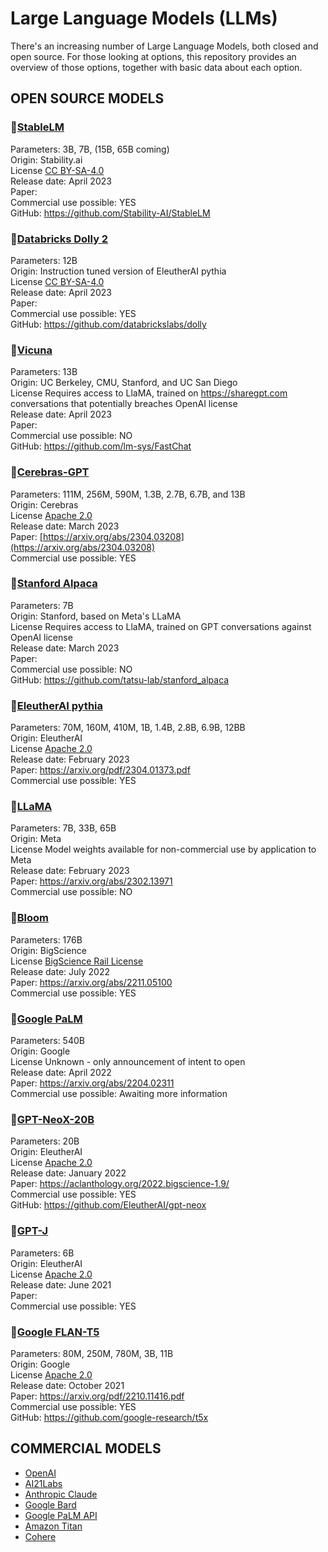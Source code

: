 # Large Language Models (LLMs)

There's an increasing number of Large Language Models, both closed and open source. For those looking at options, this repository provides an overview of those options, together with basic data about each option. 

## OPEN SOURCE MODELS
### 🐎[StableLM](https://stability.ai/blog/stability-ai-launches-the-first-of-its-stablelm-suite-of-language-models)  
Parameters: 3B, 7B, (15B, 65B coming)  
Origin: Stability.ai  
License [CC BY-SA-4.0](https://creativecommons.org/licenses/by-sa/4.0/)  
Release date: April 2023  
Paper:  
Commercial use possible: YES  
GitHub: https://github.com/Stability-AI/StableLM  

### 🧱[Databricks Dolly 2](https://www.databricks.com/blog/2023/04/12/dolly-first-open-commercially-viable-instruction-tuned-llm)  
Parameters: 12B  
Origin: Instruction tuned version of EleutherAI pythia  
License [CC BY-SA-4.0](https://creativecommons.org/licenses/by-sa/4.0/)  
Release date: April 2023  
Paper:  
Commercial use possible: YES  
GitHub: https://github.com/databrickslabs/dolly  

### 🦙[Vicuna](https://vicuna.lmsys.org/)  
Parameters: 13B  
Origin: UC Berkeley, CMU, Stanford, and UC San Diego  
License Requires access to LlaMA, trained on https://sharegpt.com conversations that potentially breaches OpenAI license  
Release date: April 2023  
Paper:  
Commercial use possible: NO  
GitHub: https://github.com/lm-sys/FastChat  

### 🧠[Cerebras-GPT](https://www.cerebras.net/blog/cerebras-gpt-a-family-of-open-compute-efficient-large-language-models/)  
Parameters: 111M, 256M, 590M, 1.3B, 2.7B, 6.7B, and 13B  
Origin: Cerebras  
License [Apache 2.0](https://www.apache.org/licenses/LICENSE-2.0)  
Release date: March 2023  
Paper: [https://arxiv.org/abs/2304.03208](https://arxiv.org/abs/2304.03208)  
Commercial use possible: YES  

### 🦙[Stanford Alpaca](https://crfm.stanford.edu/2023/03/13/alpaca.html)  
Parameters: 7B  
Origin: Stanford, based on Meta's LLaMA  
License Requires access to LlaMA, trained on GPT conversations against OpenAI license  
Release date: March 2023  
Paper:   
Commercial use possible: NO  
GitHub: https://github.com/tatsu-lab/stanford_alpaca  

### 🔮[EleutherAI pythia](https://github.com/EleutherAI/pythia)  
Parameters: 70M, 160M, 410M, 1B, 1.4B, 2.8B, 6.9B, 12BB  
Origin: EleutherAI   
License [Apache 2.0](https://www.apache.org/licenses/LICENSE-2.0)  
Release date: February 2023  
Paper: https://arxiv.org/pdf/2304.01373.pdf  
Commercial use possible: YES  

### 🦙[LLaMA](https://ai.facebook.com/blog/large-language-model-llama-meta-ai/)  
Parameters: 7B, 33B, 65B  
Origin: Meta  
License Model weights available for non-commercial use by application to Meta  
Release date: February 2023  
Paper: https://arxiv.org/abs/2302.13971  
Commercial use possible: NO  

### 🌸[Bloom](https://bigscience.huggingface.co/blog/bloom)  
Parameters: 176B  
Origin: BigScience  
License [BigScience Rail License](https://bigscience.huggingface.co/blog/the-bigscience-rail-license)  
Release date: July 2022  
Paper: https://arxiv.org/abs/2211.05100  
Commercial use possible: YES  

### 🌴[Google PaLM](https://ai.googleblog.com/2022/04/pathways-language-model-palm-scaling-to.html)  
Parameters: 540B  
Origin: Google  
License Unknown - only announcement of intent to open  
Release date: April 2022  
Paper: https://arxiv.org/abs/2204.02311  
Commercial use possible: Awaiting more information  

### 🤖[GPT-NeoX-20B](https://huggingface.co/EleutherAI/gpt-neox-20b)  
Parameters: 20B  
Origin: EleutherAI   
License [Apache 2.0](https://www.apache.org/licenses/LICENSE-2.0)  
Release date: January 2022  
Paper: https://aclanthology.org/2022.bigscience-1.9/  
Commercial use possible: YES  
GitHub: https://github.com/EleutherAI/gpt-neox

### 🤖[GPT-J](https://huggingface.co/EleutherAI/gpt-j-6b)  
Parameters: 6B  
Origin: EleutherAI   
License [Apache 2.0](https://www.apache.org/licenses/LICENSE-2.0)  
Release date: June 2021  
Paper:   
Commercial use possible: YES  

### 🍮[Google FLAN-T5](https://ai.googleblog.com/2020/02/exploring-transfer-learning-with-t5.html)  
Parameters: 80M, 250M, 780M, 3B, 11B  
Origin: Google   
License [Apache 2.0](https://www.apache.org/licenses/LICENSE-2.0)  
Release date: October 2021  
Paper: https://arxiv.org/pdf/2210.11416.pdf  
Commercial use possible: YES  
GitHub: https://github.com/google-research/t5x

## COMMERCIAL MODELS
- [OpenAI](https://openai.com)
- [AI21Labs](https://www.ai21.com)
- [Anthropic Claude](https://www.anthropic.com)
- [Google Bard](https://bard.google.com)
- [Google PaLM API](https://blog.google/technology/ai/ai-developers-google-cloud-workspace/)
- [Amazon Titan](https://aws.amazon.com/bedrock/titan/)
- [Cohere](https://cohere.ai)
